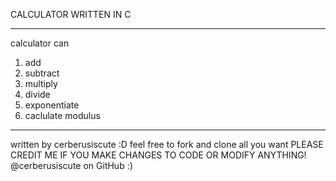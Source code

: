CALCULATOR WRITTEN IN C
*********************************
calculator can
1. add
2. subtract
3. multiply
4. divide
6. exponentiate
7. caclulate modulus
*********************************
written by cerberusiscute :D
feel free to fork and clone all you want
PLEASE CREDIT ME IF YOU MAKE CHANGES TO CODE OR MODIFY ANYTHING!
@cerberusiscute on GitHub
:)
